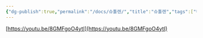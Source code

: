 ```yaml
---
{"dg-publish":true,"permalink":"/docs/슈톨렌/","title":"슈톨렌","tags":["버킷리스트","food"]}
---
```


[https://youtu.be/8GMFgoO4ytI](https://youtu.be/8GMFgoO4ytI)

